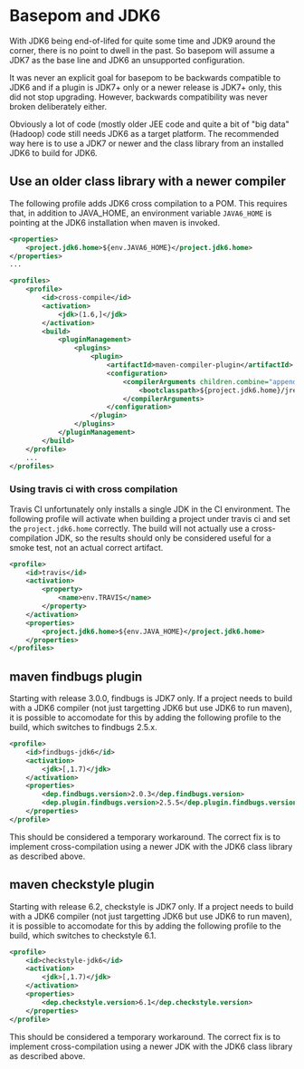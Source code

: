 # Basepom and JDK6

With JDK6 being end-of-lifed for quite some time and JDK9 around the
corner, there is no point to dwell in the past. So basepom will assume
a JDK7 as the base line and JDK6 an unsupported configuration.

It was never an explicit goal for basepom to be backwards compatible
to JDK6 and if a plugin is JDK7+ only or a newer release is JDK7+
only, this did not stop upgrading. However, backwards compatibility
was never broken deliberately either.

Obviously a lot of code (mostly older JEE code and quite a bit of "big
data" (Hadoop) code still needs JDK6 as a target platform. The
recommended way here is to use a JDK7 or newer and the class library
from an installed JDK6 to build for JDK6.


## Use an older class library with a newer compiler

The following profile adds JDK6 cross compilation to a POM. This
requires that, in addition to JAVA_HOME, an environment variable
`JAVA6_HOME` is pointing at the JDK6 installation when maven is
invoked.

```xml
<properties>
    <project.jdk6.home>${env.JAVA6_HOME}</project.jdk6.home>
</properties>
...

<profiles>
    <profile>
        <id>cross-compile</id>
        <activation>
            <jdk>(1.6,]</jdk>
        </activation>
        <build>
            <pluginManagement>
                <plugins>
                    <plugin>
                        <artifactId>maven-compiler-plugin</artifactId>
                        <configuration>
                            <compilerArguments children.combine="append">
                                <bootclasspath>${project.jdk6.home}/jre/lib/rt.jar:${project.jdk6.home}/jre/lib/jce.jar:${project.jdk6.home}/../classes/classes.jar</bootclasspath>
                            </compilerArguments>
                        </configuration>
                    </plugin>
                </plugins>
            </pluginManagement>
        </build>
    </profile>
    ...
</profiles>
```

### Using travis ci with cross compilation

Travis CI unfortunately only installs a single JDK in the CI
environment. The following profile will activate when building a
project under travis ci and set the `project.jdk6.home` correctly. The
build will not actually use a cross-compilation JDK, so the results
should only be considered useful for a smoke test, not an actual
correct artifact.

```xml
<profile>
    <id>travis</id>
    <activation>
        <property>
            <name>env.TRAVIS</name>
        </property>
    </activation>
    <properties>
        <project.jdk6.home>${env.JAVA_HOME}</project.jdk6.home>
    </properties>
</profiles>
```

## maven findbugs plugin

Starting with release 3.0.0, findbugs is JDK7 only. If a project needs
to build with a JDK6 compiler (not just targetting JDK6 but use JDK6
to run maven), it is possible to accomodate for this by adding the
following profile to the build, which switches to findbugs 2.5.x.

```xml
<profile>
    <id>findbugs-jdk6</id>
    <activation>
        <jdk>[,1.7)</jdk>
    </activation>
    <properties>
        <dep.findbugs.version>2.0.3</dep.findbugs.version>
        <dep.plugin.findbugs.version>2.5.5</dep.plugin.findbugs.version>
    </properties>
</profile>
```

This should be considered a temporary workaround. The correct fix is
to implement cross-compilation using a newer JDK with the JDK6 class
library as described above.

## maven checkstyle plugin

Starting with release 6.2, checkstyle is JDK7 only. If a project needs
to build with a JDK6 compiler (not just targetting JDK6 but use JDK6
to run maven), it is possible to accomodate for this by adding the
following profile to the build, which switches to checkstyle 6.1.

```xml
<profile>
    <id>checkstyle-jdk6</id>
    <activation>
        <jdk>[,1.7)</jdk>
    </activation>
    <properties>
        <dep.checkstyle.version>6.1</dep.checkstyle.version>
    </properties>
</profile>
```

This should be considered a temporary workaround. The correct fix is
to implement cross-compilation using a newer JDK with the JDK6 class
library as described above.

